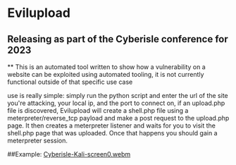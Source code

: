 # Evilupload
## Releasing as part of the Cyberisle conference for 2023

** This is an automated tool written to show how a vulnerability on a website can be exploited using automated tooling, it is not currently functional outside of that specific use case

use is really simple: simply run the python script and enter the url of the site you're attacking, your local ip, and the port to connect on, if an upload.php file is discovered, Evilupload will create a shell.php file using a meterpreter/reverse_tcp payload and make a post request to the upload.php page. It then creates a meterpreter listener and waits for you to visit the shell.php page that was uploaded. Once that happens you should gain a meterpreter session.

##Example: 
[Cyberisle-Kali-screen0.webm](https://github.com/lwangenheim/Evilupload/assets/3094546/89cb8377-189b-4379-aa06-f41fa8d827a7)
